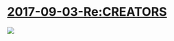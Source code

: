 # [2017-09-03-Re:CREATORS](https://bangumi.bilibili.com/anime/5998)
![](https://bilicover2017.github.io/iOS/2017.09-03.jpg)